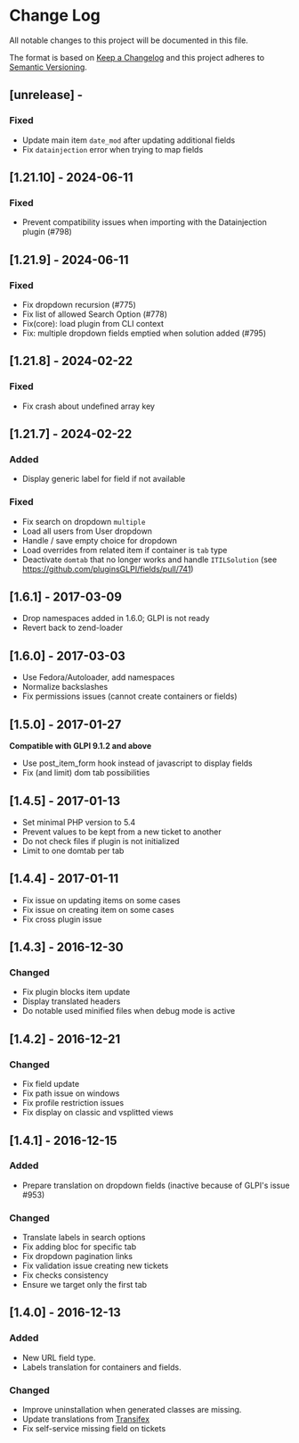# Change Log

All notable changes to this project will be documented in this file.

The format is based on [Keep a Changelog](http://keepachangelog.com/)
and this project adheres to [Semantic Versioning](http://semver.org/).

## [unrelease] -

### Fixed

- Update main item ```date_mod``` after updating additional fields
- Fix ```datainjection``` error when trying to map fields

## [1.21.10] - 2024-06-11

### Fixed

- Prevent compatibility issues when importing with the Datainjection plugin (#798)

## [1.21.9] - 2024-06-11

### Fixed

- Fix dropdown recursion (#775)
- Fix list of allowed Search Option (#778)
- Fix(core): load plugin from CLI context
- Fix: multiple dropdown fields emptied when solution added (#795)


## [1.21.8] - 2024-02-22

### Fixed

- Fix crash about undefined array key


## [1.21.7] - 2024-02-22

### Added

- Display generic label for field if not available

### Fixed

- Fix search on dropdown ```multiple```
- Load all users from User dropdown
- Handle / save empty choice for dropdown
- Load overrides from related item if container is ```tab``` type
- Deactivate ```domtab``` that no longer works and handle ```ITILSolution``` (see https://github.com/pluginsGLPI/fields/pull/741)


## [1.6.1] - 2017-03-09

- Drop namespaces added in 1.6.0; GLPI is not ready
- Revert back to zend-loader

## [1.6.0] - 2017-03-03

- Use Fedora/Autoloader, add namespaces
- Normalize backslashes
- Fix permissions issues (cannot create containers or fields)

## [1.5.0] - 2017-01-27

**Compatible with GLPI 9.1.2 and above**

- Use post_item_form hook instead of javascript to display fields
- Fix (and limit) dom tab possibilities

## [1.4.5] - 2017-01-13
- Set minimal PHP version to 5.4
- Prevent values to be kept from a new ticket to another
- Do not check files if plugin is not initialized
- Limit to one domtab per tab

## [1.4.4] - 2017-01-11
- Fix issue on updating items on some cases
- Fix issue on creating item on some cases
- Fix cross plugin issue

## [1.4.3] - 2016-12-30

### Changed
- Fix plugin blocks item update
- Display translated headers
- Do notable used minified files when debug mode is active

## [1.4.2] - 2016-12-21

### Changed
- Fix field update
- Fix path issue on windows
- Fix profile restriction issues
- Fix display on classic and vsplitted views

## [1.4.1] - 2016-12-15

### Added
- Prepare translation on dropdown fields (inactive because of GLPI's issue #953)

### Changed
- Translate labels in search options
- Fix adding bloc for specific tab
- Fix dropdown pagination links
- Fix validation issue creating new tickets
- Fix checks consistency
- Ensure we target only the first tab

## [1.4.0] - 2016-12-13

### Added
- New URL field type.
- Labels translation for containers and fields.

### Changed
- Improve uninstallation when generated classes are missing.
- Update translations from [Transifex](https://www.transifex.com/teclib/glpi-plugin-plugin-fields)
- Fix self-service missing field on tickets
